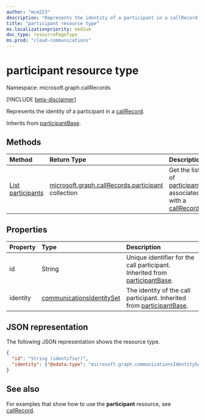 ```yaml
---
author: "mcm223"
description: "Represents the identity of a participant in a callRecord."
title: "participant resource type"
ms.localizationpriority: medium
doc_type: resourcePageType
ms.prod: "cloud-communications"
---
```


# participant resource type

Namespace: microsoft.graph.callRecords

[!INCLUDE [beta-disclaimer](../../includes/beta-disclaimer.md)]

Represents the identity of a participant in a [callRecord](callrecords-callrecord.md).

Inherits from [participantBase](callrecords-participantbase.md).

## Methods

| Method          | Return Type                                                                                     | Description                                                   |
|:----------------|:------------------------------------------------------------------------------------------------|:--------------------------------------------------------------|
| [List participants](../api/callrecords-callrecord-list-participants.md)|[microsoft.graph.callRecords.participant](callrecords-participant.md) collection|Get the list of [participants](../resources/callrecords-participant.md) associated with a [callRecord](../resources/callrecords-callrecord.md).|

## Properties

| Property | Type                       | Description                                             |
|:---------|:------------------------------|:--------------------------------------------------------|
| id       | String                        | Unique identifier for the call participant. Inherited from [participantBase](callrecords-participantbase.md). |
| identity | [communicationsIdentitySet](communicationsidentityset.md) | The identity of the call participant. Inherited from [participantBase](callrecords-participantbase.md). |

## JSON representation

The following JSON representation shows the resource type.

<!-- {
  "blockType": "resource",
  "@odata.type": "microsoft.graph.callRecords.participant",
  "optionalProperties": [
    "id",
    "identity"
  ],
  "openType": true
} -->
```json
{
  "id": "String (identifier)",
  "identity": {"@odata.type": "microsoft.graph.communicationsIdentitySet"}
}
```

## See also

For examples that show how to use the **participant** resource, see [callRecord](callrecords-callrecord.md).
